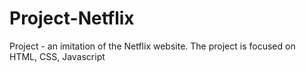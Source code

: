 # Project-Netflix
Project - an imitation of the Netflix website. The project is focused on HTML, CSS, Javascript

